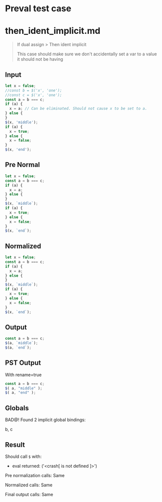 # Preval test case

# then_ident_implicit.md

> If dual assign > Then ident implicit
>
> This case should make sure we don't accidentally set a var to a value it should not be having

## Input

`````js filename=intro
let x = false;
//const b = $('x', 'one');
//const c = $('x', 'one');
const a = b === c;
if (a) {
  x = a; // Can be eliminated. Should not cause x to be set to a.
} else {
}
$(x, 'middle');
if (a) {
  x = true;
} else {
  x = false;
}
$(x, 'end');
`````

## Pre Normal


`````js filename=intro
let x = false;
const a = b === c;
if (a) {
  x = a;
} else {
}
$(x, `middle`);
if (a) {
  x = true;
} else {
  x = false;
}
$(x, `end`);
`````

## Normalized


`````js filename=intro
let x = false;
const a = b === c;
if (a) {
  x = a;
} else {
}
$(x, `middle`);
if (a) {
  x = true;
} else {
  x = false;
}
$(x, `end`);
`````

## Output


`````js filename=intro
const a = b === c;
$(a, `middle`);
$(a, `end`);
`````

## PST Output

With rename=true

`````js filename=intro
const a = b === c;
$( a, "middle" );
$( a, "end" );
`````

## Globals

BAD@! Found 2 implicit global bindings:

b, c

## Result

Should call `$` with:
 - eval returned: ('<crash[ <ref> is not defined ]>')

Pre normalization calls: Same

Normalized calls: Same

Final output calls: Same
